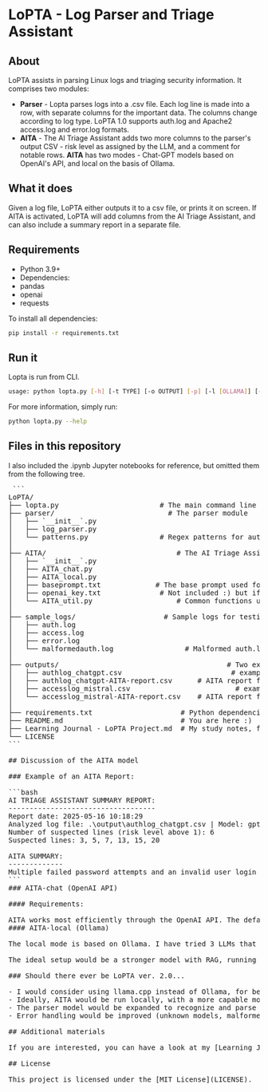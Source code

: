 # LoPTA - Log Parser and Triage Assistant

## About

LoPTA assists in parsing Linux logs and triaging security information. It comprises two modules:
* **Parser** - Lopta parses logs into a .csv file. Each log line is made into a row, with separate columns for the important data. The columns change according to log type. LoPTA 1.0 supports auth.log and Apache2 access.log and error.log formats.
* **AITA** - The AI Triage Assistant adds two more columns to the parser's output CSV - risk level as assigned by the LLM, and a comment for notable rows. **AITA** has two modes - Chat-GPT models based on OpenAI's API, and local on the basis of Ollama.

## What it does

Given a log file, LoPTA either outputs it to a csv file, or prints it on screen. If AITA is activated, LoPTA will add columns from the AI Triage Assistant, and can also include a summary report in a separate file.

## Requirements

* Python 3.9+
* Dependencies:
 * pandas
 * openai
 * requests

To install all dependencies:
```bash
pip install -r requirements.txt
```
## Run it

Lopta is run from CLI. 

```bash
usage: python lopta.py [-h] [-t TYPE] [-o OUTPUT] [-p] [-l [OLLAMA]] [-c [CHAT]] [-r] [-v] FILENAME
```

For more information, simply run:
```bash
python lopta.py --help
```
## Files in this repository

I also included the .ipynb Jupyter notebooks for reference, but omitted them from the following tree.

<pre> ```
LoPTA/
├── lopta.py                        # The main command line script. 
├── parser/                           # The parser module
│   ├── `__init__`.py
│   ├── log_parser.py
│   └── patterns.py                 # Regex patterns for auth.log, access.log, error.log
│
├── AITA/                               # The AI Triage Assistant module.
│   ├── `__init__`.py
│   ├── AITA_chat.py
│   ├── AITA_local.py
│   ├── baseprompt.txt             # The base prompt used for AITA.
│   ├── openai_key.txt              # Not included :) but if you have an API key it goes here.
│   └── AITA_util.py                    # Common functions used by the local and OpenAI AITA options. 
│
├── sample_logs/                     # Sample logs for testing
│   ├── auth.log
│   ├── access.log
│   ├── error.log
│   └── malformedauth.log                 # Malformed auth.log to test handling of malformed lines.
│
├── outputs/                                        # Two example output files for demonstration.
│   ├── authlog_chatgpt.csv                          # example of AITA with OpenAI API.
│   ├── authlog_chatgpt-AITA-report.csv      # AITA report for above file.
│   ├── accesslog_mistral.csv                         # example of AITA with Mistral through Ollama.
│   └── accesslog_mistral-AITA-report.csv    # AITA report for above file.
│
├── requirements.txt                     # Python dependencies
├── README.md                            # You are here :)
├── Learning Journal - LoPTA Project.md  # My study notes, for myself and for you should you like.
└── LICENSE
```

## Discussion of the AITA model

### Example of an AITA Report:

```bash
AI TRIAGE ASSISTANT SUMMARY REPORT:
-----------------------------------
Report date: 2025-05-16 10:18:29
Analyzed log file: .\output\authlog_chatgpt.csv | Model: gpt-4o-mini | Time to process: 4.2080 seconds
Number of suspected lines (risk level above 1): 6
Suspected lines: 3, 5, 7, 13, 15, 20

AITA SUMMARY:
-------------
Multiple failed password attempts and an invalid user login indicate potential unauthorized access attempts. Monitoring and further investigation are recommended to mitigate risks.
```
### AITA-chat (OpenAI API)

#### Requirements: 

AITA works most efficiently through the OpenAI API. The default model is ChatGPT-4o-mini, which is very cost effective and did a very decent job in my trials. Having run around 2,000 log lines, it set me back only a few cents, with perfect results. However, naturally it is not best practice to process your security logs in the cloud. Therefore AITA also has a local mode.
#### AITA-local (Ollama)

The local mode is based on Ollama. I have tried 3 LLMs that can work reasonably well on my modest machine: Phi-3, which was relatively fast and pretty decent; Mistral, which gave better results but took longer, and Tinyllama, which was fast with garbled hallucinations rendering it useless. Much of the work has gone into cleaning up the responses received from the models running on Ollama. I can only hope that the functions for clearing up the responses will cover most of their misses.

The ideal setup would be a stronger model with RAG, running on a more capable machine (RAM and GPU). That would eliminate the need for the OpenAI API for smoother flow.

### Should there ever be LoPTA ver. 2.0...

- I would consider using llama.cpp instead of Ollama, for better performance and because I don't like the persistent Ollama daemon.
- Ideally, AITA would be run locally, with a more capable model and RAG. Perhaps LoPTA 2.0 could enable tethering to a dedicated workstation for running an LLM.
- The parser model would be expanded to recognize and parse more log types and patterns.
- Error handling would be improved (unknown models, malformed logs, etc.).

## Additional materials

If you are interested, you can have a look at my [Learning Journal](Learning%20Journal%20-%20LoPTA%20Project.md).

## License

This project is licensed under the [MIT License](LICENSE).
